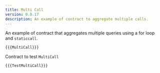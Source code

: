 ```yaml
---
title: Multi Call
version: 0.8.17
description: An example of contract to aggregate multiple calls.
---
```


An example of contract that aggregates multiple queries using a for loop and `staticcall`.

```solidity
{{{MultiCall}}}
```

Contract to test `MultiCall`

```solidity
{{{TestMultiCall}}}
```
